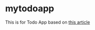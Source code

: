 # mytodoapp

This is for Todo App based on [this article](https://www.flutter-study.dev/todo-app/add-page)
